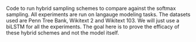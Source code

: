 Code to run hybrid sampling schemes to compare against the softmax sampling. All experiments are run on langauge modeling tasks. The datasets used are Penn Tree Bank, Wikitext 2 and Wikitext 103. We will just use a biLSTM for all the experiments. The goal here is to prove the efficacy of these hybrid schemes and not the model itself. 
